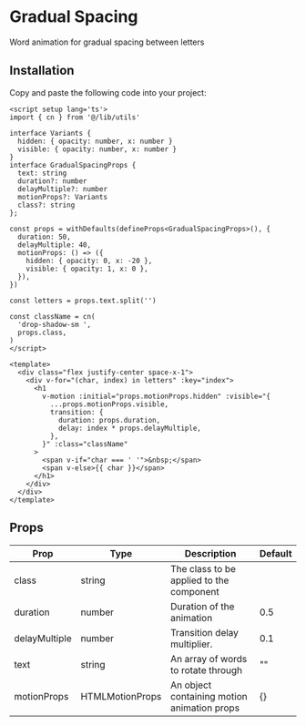 # Gradual Spacing

Word animation for gradual spacing between letters

<demo src="../../src/example/GradualSpacing/Demo.vue" srcCode="../../src/spark-ui-demos/gradualSpacing/GradualSpacing.vue" />

## Installation

Copy and paste the following code into your project:

```vue [GradualSpacing.vue]
<script setup lang='ts'>
import { cn } from '@/lib/utils'

interface Variants {
  hidden: { opacity: number, x: number }
  visible: { opacity: number, x: number }
}
interface GradualSpacingProps {
  text: string
  duration?: number
  delayMultiple?: number
  motionProps?: Variants
  class?: string
};

const props = withDefaults(defineProps<GradualSpacingProps>(), {
  duration: 50,
  delayMultiple: 40,
  motionProps: () => ({
    hidden: { opacity: 0, x: -20 },
    visible: { opacity: 1, x: 0 },
  }),
})

const letters = props.text.split('')

const className = cn(
  'drop-shadow-sm ',
  props.class,
)
</script>

<template>
  <div class="flex justify-center space-x-1">
    <div v-for="(char, index) in letters" :key="index">
      <h1
        v-motion :initial="props.motionProps.hidden" :visible="{
          ...props.motionProps.visible,
          transition: {
            duration: props.duration,
            delay: index * props.delayMultiple,
          },
        }" :class="className"
      >
        <span v-if="char === ' '">&nbsp;</span>
        <span v-else>{{ char }}</span>
      </h1>
    </div>
  </div>
</template>
```

## Props

| Prop          | Type            | Description                                 | Default |
| ------------- | --------------- | ------------------------------------------- | ------- |
| class         | string          | The class to be applied to the component    |         |
| duration      | number          | Duration of the animation                   | 0.5     |
| delayMultiple | number          | Transition delay multiplier.                | 0.1     |
| text          | string          | An array of words to rotate through         | ""      |
| motionProps   | HTMLMotionProps | An object containing motion animation props | {}      |
